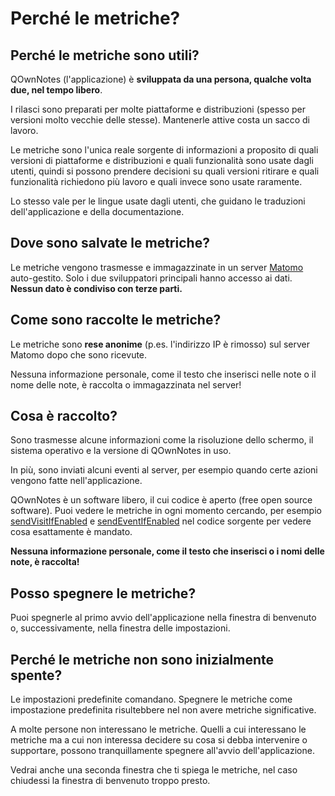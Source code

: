 # Perché le metriche?

## Perché le metriche sono utili?

QOwnNotes (l'applicazione) è **sviluppata da una persona, qualche volta due, nel tempo libero**.

I rilasci sono preparati per molte piattaforme e distribuzioni (spesso per versioni molto vecchie delle stesse). Mantenerle attive costa un sacco di lavoro.

Le metriche sono l'unica reale sorgente di informazioni a proposito di quali versioni di piattaforme e distribuzioni e quali funzionalità sono usate dagli utenti, quindi si possono prendere decisioni su quali versioni ritirare e quali funzionalità richiedono più lavoro e quali invece sono usate raramente.

Lo stesso vale per le lingue usate dagli utenti, che guidano le traduzioni dell'applicazione e della documentazione.

## Dove sono salvate le metriche?

Le metriche vengono trasmesse e immagazzinate in un server [Matomo](https://matomo.org/) auto-gestito. Solo i due sviluppatori principali hanno accesso ai dati. **Nessun dato è condiviso con terze parti.**

## Come sono raccolte le metriche?

Le metriche sono **rese anonime** (p.es. l'indirizzo IP è rimosso) sul server Matomo dopo che sono ricevute.

Nessuna informazione personale, come il testo che inserisci nelle note o il nome delle note, è raccolta o immagazzinata nel server!

## Cosa è raccolto?

Sono trasmesse alcune informazioni come la risoluzione dello schermo, il sistema operativo e la versione di QOwnNotes in uso.

In più, sono inviati alcuni eventi al server, per esempio quando certe azioni vengono fatte nell'applicazione.

QOwnNotes è un software libero, il cui codice è aperto (free open source software). Puoi vedere le metriche in ogni momento cercando, per esempio [sendVisitIfEnabled](https://github.com/pbek/QOwnNotes/search?q=sendVisitIfEnabled) e [sendEventIfEnabled](https://github.com/pbek/QOwnNotes/search?q=sendEventIfEnabled) nel codice sorgente per vedere cosa esattamente è mandato.

**Nessuna informazione personale, come il testo che inserisci o i nomi delle note, è raccolta!**

## Posso spegnere le metriche?

Puoi spegnerle al primo avvio dell'applicazione nella finestra di benvenuto o, successivamente, nella finestra delle impostazioni.

## Perché le metriche non sono inizialmente spente?

Le impostazioni predefinite comandano. Spegnere le metriche come impostazione predefinita risultebbere nel non avere metriche significative.

A molte persone non interessano le metriche. Quelli a cui interessano le metriche ma a cui non interessa decidere su cosa si debba intervenire o supportare, possono tranquillamente spegnere all'avvio dell'applicazione.

Vedrai anche una seconda finestra che ti spiega le metriche, nel caso chiudessi la finestra di benvenuto troppo presto.
